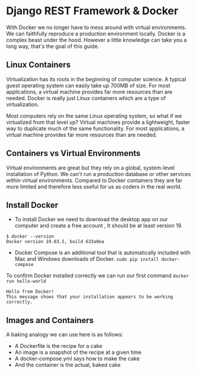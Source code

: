 # Django REST Framework & Docker

With Docker we no longer have to mess around with virtual environments. We can faithfully reproduce a production environment locally. Docker is a complex beast under the hood. However a little knowledge can take you a long way, that's the goal of this guide.


## Linux Containers

Virtualization has its roots in the beginning of computer science. A typical guest operating system can easily take up 700MB of size. For most applications, a virtual machine provides far more resources than are needed. Docker is really just Linux containers which are a type of virtualization.

Most computers rely on the same Linux operating system, so what if we virtualized from that level up? Virtual machines provide a lightweight, faster way to duplicate much of the same functionality. For most applications, a virtual machine provides far more resources than are needed.

## Containers vs Virtual Environments

Virtual environments are great but they rely on a global, system-level installation of Python. We can't run a production database or other services within virtual environments. Compared to Docker containers they are far more limited and therefore less useful for us as coders in the real world.


## Install Docker

- To install Docker we need to download the desktop app on our computer and create a free account ,  It should be at least version 19.

```
$ docker --version
Docker version 19.03.5, build 633a0ea
```

- Docker Compose is an additional tool that is automatically included with Mac and Windows downloads of Docker.   `sudo pip install docker-compose`


To confirm Docker installed correctly we can run our first command `docker run hello-world`

```
Hello from Docker!
This message shows that your installation appears to be working correctly.
```



## Images and Containers

A baking analogy we can use here is as follows:

- A Dockerfile is the recipe for a cake
- An image is a snapshot of the recipe at a given time
- A docker-compose.yml says how to make the cake
- And the container is the actual, baked cake
